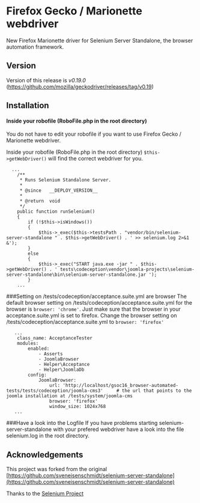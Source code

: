 # Firefox Gecko / Marionette webdriver

New Firefox Marionette driver for Selenium Server Standalone, the browser automation framework.

## Version
Version of this release is *v0.19.0* (https://github.com/mozilla/geckodriver/releases/tag/v0.19)


## Installation

#### Inside your robofile (RoboFile.php in the root directory)

You do not have to edit your robofile if you want to use Firefox Gecko / Marionette webdriver.



Inside your robofile (RoboFile.php in the root directory) ``$this->getWebDriver()`` will find the correct webdriver for you.

```
  ...
	/**
	 * Runs Selenium Standalone Server.
	 *
	 * @since   __DEPLOY_VERSION__
	 *
	 * @return  void
	 */
	public function runSelenium()
	{
		if (!$this->isWindows())
		{
			$this->_exec($this->testsPath . "vendor/bin/selenium-server-standalone " . $this->getWebDriver() . ' >> selenium.log 2>&1 &');
		}
		else
		{
			$this->_exec("START java.exe -jar " . $this->getWebDriver() . ' tests\codeception\vendor\joomla-projects\selenium-server-standalone\bin\selenium-server-standalone.jar ');
		}
    ...
```


###Setting on /tests/codeception/acceptance.suite.yml are browser
The default browser setting on /tests/codeception/acceptance.suite.yml for the browser is ``browser: 'chrome'``.
Just make sure that the browser in your acceptance.suite.yml is set to firefox.
Change the browser setting on /tests/codeception/acceptance.suite.yml to ``browser: 'firefox'``

```
   ...
    class_name: AcceptanceTester
    modules:
        enabled:
            - Asserts
            - JoomlaBrowser
            - Helper\Acceptance
            - Helper\JoomlaDb
        config:
            JoomlaBrowser:
                url: 'http://localhost/gsoc16_browser-automated-tests/tests/codeception/joomla-cms3'     # the url that points to the joomla installation at /tests/system/joomla-cms
                browser: 'firefox'
                window_size: 1024x768
   ...
```

###Have a look into the Logfile
If you have problems starting selenium-server-standalone with your prefered webdriver have a look into the file selenium.log in the root directory.



## Acknowledgements
This project was forked from the original [https://github.com/sveneisenschmidt/selenium-server-standalone](https://github.com/sveneisenschmidt/selenium-server-standalone)

Thanks to the [Selenium Project](http://docs.seleniumhq.org/)
